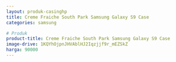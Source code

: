 ```yaml
---
layout: produk-casinghp
title: Creme Fraiche South Park Samsung Galaxy S9 Case
categories: samsung

# Produk
product-title: Creme Fraiche South Park Samsung Galaxy S9 Case
image-drive: 1KQYhOjpnJHVAblHJ2Iqzjjf9r_mEZSkZ
harga: 90000
---
```

